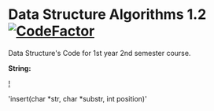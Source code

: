 # Data Structure Algorithms 1.2  [![CodeFactor](https://www.codefactor.io/repository/github/shaswata56/automatic-eureka/badge/master)](https://www.codefactor.io/repository/github/shaswata56/automatic-eureka/overview/master)
Data Structure's Code for 1st year 2nd semester course.

**String:**

[!](https://github.com/shaswata56/automatic-eureka/blob/master/implementation/string/Insert.c)
 
 'insert(char *str, char *substr, int position)'

